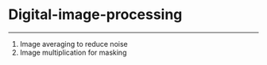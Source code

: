 # Digital-image-processing
****
1. Image averaging to reduce noise
2. Image multiplication for masking


